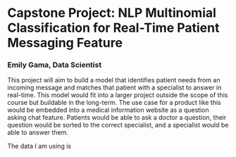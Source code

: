 # Capstone Project: NLP Multinomial Classification for Real-Time Patient Messaging Feature
### Emily Gama, Data Scientist

This project will aim to build a model that identifies patient needs from an incoming message and matches that patient with a specialist to answer in real-time. This model would fit into a larger project outside the scope of this course but buildable in the long-term. The use case for a product like this would be embedded into a medical information website as a question asking chat feature. Patients would be able to ask a doctor a question, their question would be sorted to the correct specialist, and a specialist would be able to answer them. 

The data I am using is 